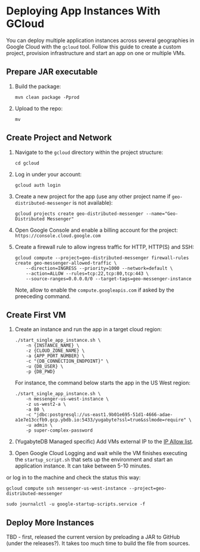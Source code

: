 # Deploying App Instances With GCloud

You can deploy multiple application instances across several geographies in Google Cloud with the `gcloud` tool. 
Follow this guide to create a custom project, provision infrastructure and start an app on one or multiple VMs.

## Prepare JAR executable

1. Build the package:
    ```shell
    mvn clean package -Pprod
    ```
2. Upload to the repo:
    ```shell
    mv 
    ```

## Create Project and Network

1. Navigate to the `gcloud` directory within the project structure:
    ```shell
    cd gcloud
    ```

2. Log in under your account:
    ```shell
    gcloud auth login
    ```

3. Create a new project for the app (use any other project name if `geo-distributed-messenger` is not available):
    ```shell
    gcloud projects create geo-distributed-messenger --name="Geo-Distributed Messenger"
    ```

4. Open Google Console and enable a billing account for the project: `https://console.cloud.google.com`

5. Create a firewall rule to allow ingress traffic for HTTP, HTTP(S) and SSH:
    ```shell
    gcloud compute --project=geo-distributed-messenger firewall-rules create geo-messenger-allowed-traffic \
        --direction=INGRESS --priority=1000 --network=default \
        --action=ALLOW --rules=tcp:22,tcp:80,tcp:443 \
        --source-ranges=0.0.0.0/0 --target-tags=geo-messenger-instance
    ```
    Note, allow to enable the `compute.googleapis.com` if asked by the preeceding command.

## Create First VM

1. Create an instance and run the app in a target cloud region:
    ```shell
    ./start_single_app_instance.sh \
        -n {INSTANCE_NAME} \
        -z {CLOUD_ZONE_NAME} \
        -a {APP_PORT_NUMBER} \
        -c "{DB_CONNECTION_ENDPOINT}" \
        -u {DB_USER} \
        -p {DB_PWD}
    ```

    For instance, the command below starts the app in the US West region:
    ```shell
    ./start_single_app_instance.sh \
        -n messenger-us-west-instance \
        -z us-west2-a \
        -a 80 \
        -c "jdbc:postgresql://us-east1.9b01e695-51d1-4666-adae-a1e7e13ccfb9.gcp.ybdb.io:5433/yugabyte?ssl=true&sslmode=require" \
        -u admin \
        -p super-complex-password
    ```

2. (YugabyteDB Managed specific) Add VMs external IP to the [IP Allow list](https://docs.yugabyte.com/preview/yugabyte-cloud/cloud-secure-clusters/add-connections/#assign-an-ip-allow-list-to-a-cluster).

3. Open Google Cloud Logging and wait while the VM finishes executing the `startup_script.sh` that sets up the environment and start an application instance. It can take between 5-10 minutes.

or log in to the machine and check the status this way:
```shell
gcloud compute ssh messenger-us-west-instance --project=geo-distributed-messenger

sudo journalctl -u google-startup-scripts.service -f
```

## Deploy More Instances

TBD - first, released the current version by preloading a JAR to GitHub (under the releases?). It takes too much time to build the file from sources.